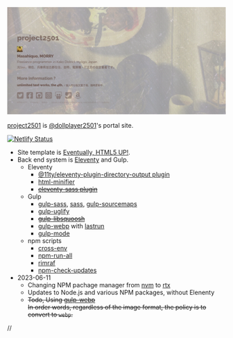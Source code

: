 <img src="./screenshot.png" width="600">

[project2501](https://project2501.netlify.app) is [@dollplayer2501](https://github.com/dollplayer2501)'s portal site.

[![Netlify Status](https://api.netlify.com/api/v1/badges/e2de09f6-ec8b-4651-9e19-8ee7835cd8d2/deploy-status)](https://app.netlify.com/sites/incandescent-marshmallow-75dd0d/deploys)

- Site template is [Eventually, HTML5 UP!](https://html5up.net/eventually).
- Back end system is [Eleventy](https://www.11ty.dev/) and Gulp.
    - Eleventy
        - [@11ty/eleventy-plugin-directory-output plugin](https://www.npmjs.com/package/@11ty/eleventy-plugin-directory-output)
        - [html-minifier](https://www.npmjs.com/package/html-minifier)
        - ~~[eleventy-sass plugin](https://www.npmjs.com/package/eleventy-sass)~~
    - Gulp
        - [gulp-sass](https://www.npmjs.com/package/gulp-sass), [sass](https://www.npmjs.com/package/sass), [gulp-sourcemaps](https://www.npmjs.com/package/gulp-sourcemaps)
        - [gulp-uglify](https://www.npmjs.com/package/gulp-uglify)
        - ~~[gulp-libsquoosh](https://www.npmjs.com/package/gulp-libsquoosh)~~
        - [gulp-webp](https://www.npmjs.com/package/gulp-webp) with [lastrun](https://gulpjs.com/docs/en/api/lastrun/)
        - [gulp-mode](https://www.npmjs.com/package/gulp-mode)
    - npm scripts
        - [cross-env](https://www.npmjs.com/package/cross-env)
        - [npm-run-all](https://www.npmjs.com/package/npm-run-all)
        - [rimraf](https://www.npmjs.com/package/rimraf)
        - [npm-check-updates](https://www.npmjs.com/package/npm-check-updates)
- 2023-06-11
    - Changing NPM pachage manager from [nvm](https://github.com/nvm-sh/nvm) to [rtx](https://github.com/jdxcode/rtx)
    - Updates to Node.js and various NPM packages, without Elenenty
    - ~~Todo, Using [gulp-webp](https://www.npmjs.com/package/gulp-webp)~~  
        ~~In order words, regardless of the image format, the policy is to convert to `webp`.~~

//
